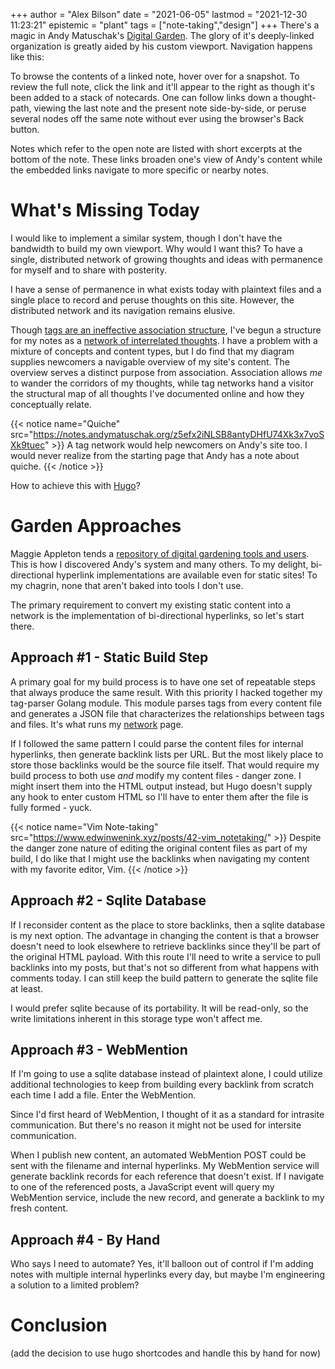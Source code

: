 +++
author = "Alex Bilson"
date = "2021-06-05"
lastmod = "2021-12-30 11:23:21"
epistemic = "plant"
tags = ["note-taking","design"]
+++
There's a magic in Andy Matuschak's [Digital Garden](https://notes.andymatuschak.org/). The glory of it's deeply-linked organization is greatly aided by his custom viewport. Navigation happens like this:

To browse the contents of a linked note, hover over for a snapshot. To review the full note, click the link and it'll appear to the right as though it's been added to a stack of notecards. One can follow links down a thought-path, viewing the last note and the present note side-by-side, or peruse several nodes off the same note without ever using the browser's Back button.

Notes which refer to the open note are listed with short excerpts at the bottom of the note. These links broaden one's view of Andy's content while the embedded links navigate to more specific or nearby notes.

# What's Missing Today

I would like to implement a similar system, though I don't have the bandwidth to build my own viewport. Why would I want this? To have a single, distributed network of growing thoughts and ideas with permanence for myself and to share with posterity.

I have a sense of permanence in what exists today with plaintext files and a single place to record and peruse thoughts on this site. However, the distributed network and its navigation remains elusive.

Though [tags are an ineffective association structure](https://notes.andymatuschak.org/z3MzhvmesiD2htMaEFQJif7gJgyaHAQvKH49Z), I've begun a structure for my notes as a [network of interrelated thoughts](https://alexbilson.dev/network/). I have a problem with a mixture of concepts and content types, but I do find that my diagram supplies newcomers a navigable overview of my site's content. The overview serves a distinct purpose from association. Association allows _me_ to wander the corridors of my thoughts, while tag networks hand a visitor the structural map of all thoughts I've documented online and how they conceptually relate.

{{< notice name="Quiche" src="https://notes.andymatuschak.org/z5efx2iNLSB8antyDHfU74Xk3x7voSXk9tuec" >}}
A tag network would help newcomers on Andy's site too. I would never realize from the starting page that Andy has a note about quiche.
{{< /notice >}}

How to achieve this with [Hugo](https://gohugo.io/)?

# Garden Approaches

Maggie Appleton tends a [repository of digital gardening tools and users](https://github.com/MaggieAppleton/digital-gardeners/). This is how I discovered Andy's system and many others. To my delight, bi-directional hyperlink implementations are available even for static sites! To my chagrin, none that aren't baked into tools I don't use.

The primary requirement to convert my existing static content into a network is the implementation of bi-directional hyperlinks, so let's start there.

## Approach #1 - Static Build Step

A primary goal for my build process is to have one set of repeatable steps that always produce the same result. With this priority I hacked together my tag-parser Golang module. This module parses tags from every content file and generates a JSON file that characterizes the relationships between tags and files. It's what runs my [network](https://alexbilson.dev/network/) page.

If I followed the same pattern I could parse the content files for internal hyperlinks, then generate backlink lists per URL. But the most likely place to store those backlinks would be the source file itself. That would require my build process to both use _and_ modify my content files - danger zone. I might insert them into the HTML output instead, but Hugo doesn't supply any hook to enter custom HTML so I'll have to enter them after the file is fully formed - yuck.

{{< notice name="Vim Note-taking" src="https://www.edwinwenink.xyz/posts/42-vim_notetaking/" >}}
Despite the danger zone nature of editing the original content files as part of my build, I do like that I might use the backlinks when navigating my content with my favorite editor, Vim.
{{< /notice >}}

## Approach #2 - Sqlite Database

If I reconsider content as the place to store backlinks, then a sqlite database is my next option. The advantage in changing the content is that a browser doesn't need to look elsewhere to retrieve backlinks since they'll be part of the original HTML payload. With this route I'll need to write a service to pull backlinks into my posts, but that's not so different from what happens with comments today. I can still keep the build pattern to generate the sqlite file at least.

I would prefer sqlite because of its portability. It will be read-only, so the write limitations inherent in this storage type won't affect me.

## Approach #3 - WebMention

If I'm going to use a sqlite database instead of plaintext alone, I could utilize additional technologies to keep from building every backlink from scratch each time I add a file. Enter the WebMention.

Since I'd first heard of WebMention, I thought of it as a standard for intrasite communication. But there's no reason it might not be used for intersite communication.

When I publish new content, an automated WebMention POST could be sent with the filename and internal hyperlinks. My WebMention service will generate backlink records for each reference that doesn't exist. If I navigate to one of the referenced posts, a JavaScript event will query my WebMention service, include the new record, and generate a backlink to my fresh content.

## Approach #4 - By Hand

Who says I need to automate? Yes, it'll balloon out of control if I'm adding notes with multiple internal hyperlinks every day, but maybe I'm engineering a solution to a limited problem?

# Conclusion

(add the decision to use hugo shortcodes and handle this by hand for now)
